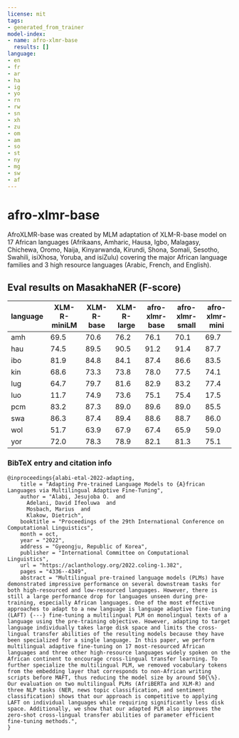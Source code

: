 ```yaml
---
license: mit
tags:
- generated_from_trainer
model-index:
- name: afro-xlmr-base
  results: []
language:
- en
- fr
- ar
- ha
- ig
- yo
- rn
- rw
- sn
- xh
- zu
- om
- am
- so
- st
- ny
- mg
- sw
- af
---
```



# afro-xlmr-base

AfroXLMR-base was created by MLM adaptation of XLM-R-base model on 17 African languages (Afrikaans, Amharic, Hausa, Igbo, Malagasy, Chichewa, Oromo, Naija, Kinyarwanda, Kirundi, Shona, Somali, Sesotho, Swahili, isiXhosa, Yoruba, and isiZulu) covering the major African language families and 3 high resource languages (Arabic, French, and English). 

## Eval results on MasakhaNER (F-score)
language| XLM-R-miniLM| XLM-R-base |XLM-R-large| afro-xlmr-base | afro-xlmr-small | afro-xlmr-mini
-|-|-|-|-|-|-
amh |69.5|70.6|76.2|76.1|70.1|69.7
hau |74.5|89.5|90.5|91.2|91.4|87.7
ibo |81.9|84.8|84.1|87.4|86.6|83.5
kin |68.6|73.3|73.8|78.0|77.5|74.1
lug |64.7|79.7|81.6|82.9|83.2|77.4
luo |11.7|74.9|73.6|75.1|75.4|17.5
pcm |83.2|87.3|89.0|89.6|89.0|85.5
swa |86.3|87.4|89.4|88.6|88.7|86.0
wol |51.7|63.9|67.9|67.4|65.9|59.0
yor |72.0|78.3|78.9|82.1|81.3|75.1

### BibTeX entry and citation info
```
@inproceedings{alabi-etal-2022-adapting,
    title = "Adapting Pre-trained Language Models to {A}frican Languages via Multilingual Adaptive Fine-Tuning",
    author = "Alabi, Jesujoba O.  and
      Adelani, David Ifeoluwa  and
      Mosbach, Marius  and
      Klakow, Dietrich",
    booktitle = "Proceedings of the 29th International Conference on Computational Linguistics",
    month = oct,
    year = "2022",
    address = "Gyeongju, Republic of Korea",
    publisher = "International Committee on Computational Linguistics",
    url = "https://aclanthology.org/2022.coling-1.382",
    pages = "4336--4349",
    abstract = "Multilingual pre-trained language models (PLMs) have demonstrated impressive performance on several downstream tasks for both high-resourced and low-resourced languages. However, there is still a large performance drop for languages unseen during pre-training, especially African languages. One of the most effective approaches to adapt to a new language is language adaptive fine-tuning (LAFT) {---} fine-tuning a multilingual PLM on monolingual texts of a language using the pre-training objective. However, adapting to target language individually takes large disk space and limits the cross-lingual transfer abilities of the resulting models because they have been specialized for a single language. In this paper, we perform multilingual adaptive fine-tuning on 17 most-resourced African languages and three other high-resource languages widely spoken on the African continent to encourage cross-lingual transfer learning. To further specialize the multilingual PLM, we removed vocabulary tokens from the embedding layer that corresponds to non-African writing scripts before MAFT, thus reducing the model size by around 50{\%}. Our evaluation on two multilingual PLMs (AfriBERTa and XLM-R) and three NLP tasks (NER, news topic classification, and sentiment classification) shows that our approach is competitive to applying LAFT on individual languages while requiring significantly less disk space. Additionally, we show that our adapted PLM also improves the zero-shot cross-lingual transfer abilities of parameter efficient fine-tuning methods.",
}

```


